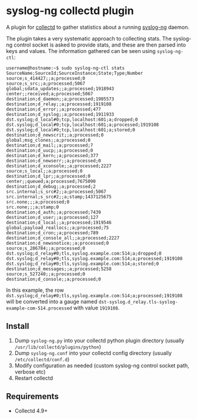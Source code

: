 # syslog-ng collectd plugin

A plugin for [collectd](http://collectd.org/) to gather statistics about a
running [syslog-ng](https://en.wikipedia.org/wiki/Syslog-ng) daemon.

The plugin takes a very systematic approach to collecting stats. The syslog-ng
control socket is asked to provide stats, and these are then parsed into keys
and values. The information gathered can be seen using `syslog-ng-ctl`:

```
username@hostname:~$ sudo syslog-ng-ctl stats
SourceName;SourceId;SourceInstance;State;Type;Number
source;s_414427;;a;processed;0
source;s_src;;a;processed;5067
global;sdata_updates;;a;processed;1918943
center;;received;a;processed;5067
destination;d_daemon;;a;processed;1905573
destination;d_relay;;a;processed;1919108
destination;d_error;;a;processed;477
destination;d_syslog;;a;processed;1911933
dst.syslog;d_local#0;tcp,localhost:601;a;dropped;0
dst.syslog;d_local#0;tcp,localhost:601;a;processed;1919108
dst.syslog;d_local#0;tcp,localhost:601;a;stored;0
destination;d_newscrit;;a;processed;0
global;msg_clones;;a;processed;0
destination;d_mail;;a;processed;7
destination;d_uucp;;a;processed;0
destination;d_kern;;a;processed;377
destination;d_newserr;;a;processed;0
destination;d_xconsole;;a;processed;2227
source;s_local;;a;processed;0
destination;d_lpr;;a;processed;0
center;;queued;a;processed;7675090
destination;d_debug;;a;processed;2
src.internal;s_src#2;;a;processed;5067
src.internal;s_src#2;;a;stamp;1437125675
src.none;;;a;processed;0
src.none;;;a;stamp;0
destination;d_auth;;a;processed;7439
destination;d_user;;a;processed;127
destination;d_local;;a;processed;1919546
global;payload_reallocs;;a;processed;75
destination;d_cron;;a;processed;789
destination;d_console_all;;a;processed;2227
destination;d_newsnotice;;a;processed;0
source;s_286784;;a;processed;0
dst.syslog;d_relay#0;tls,syslog.example.com:514;a;dropped;0
dst.syslog;d_relay#0;tls,syslog.example.com:514;a;processed;1919108
dst.syslog;d_relay#0;tls,syslog.example.com:514;a;stored;0
destination;d_messages;;a;processed;5258
source;s_527240;;a;processed;0
destination;d_console;;a;processed;0
```

In this example, the row `dst.syslog;d_relay#0;tls,syslog.example.com:514;a;processed;1919108`
will be converted into a gauge named `dst-syslog.d_relay.tls-syslog-example-com-514.processed`
with value `1919108`.

## Install

1. Dump `syslog-ng.py` into your collectd python plugin directory (usually
   `/usr/lib/collectd/plugins/python`)
2. Dump `syslog-ng.conf` into your collectd config directory (usually
   `/etc/collectd/conf.d`)
3. Modify configuration as needed (custom syslog-ng control socket path, verbose
   etc)
4. Restart collectd

## Requirements

- Collectd 4.9+
